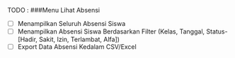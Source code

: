 TODO :
###Menu Lihat Absensi
- [ ] Menampilkan Seluruh Absensi Siswa
- [ ] Menampilkan Absensi Siswa Berdasarkan Filter (Kelas, Tanggal, Status-[Hadir, Sakit, Izin, Terlambat, Alfa])
- [ ] Export Data Absensi Kedalam CSV/Excel